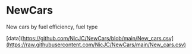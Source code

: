 # NewCars
New cars by fuel efficiency, fuel type

[data](https://github.com/NicJC/NewCars/blob/main/New_cars.csv](https://raw.githubusercontent.com/NicJC/NewCars/main/New_cars.csv)
